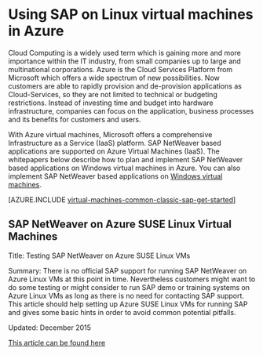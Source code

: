 <properties
    pageTitle="Using SAP on Linux virtual machines | Azure"
    description="Learn about using SAP on Linux virtual machines (VMs) in Azure"
    services="virtual-machines-linux,virtual-network,storage"
    documentationcenter="saponazure"
    author="MSSedusch"
    manager="timlt"
    editor=""
    tags="azure-service-management"
    keywords="" />
<tags
    ms.assetid="f9cd93dc-71ad-48a4-8778-4e48aec484a6"
    ms.service="virtual-machines-linux"
    ms.devlang="NA"
    ms.topic="campaign-page"
    ms.tgt_pltfrm="vm-linux"
    ms.workload="na"
    ms.date="10/04/2016"
    wacn.date=""
    ms.author="sedusch" />

# Using SAP on Linux virtual machines in Azure
Cloud Computing is a widely used term which is gaining more and more importance within the IT industry, from small companies up to large and multinational corporations. Azure is the Cloud Services Platform from Microsoft which offers a wide spectrum of new possibilities. Now customers are able to rapidly provision and de-provision applications as Cloud-Services, so they are not limited to technical or budgeting restrictions. Instead of investing time and budget into hardware infrastructure, companies can focus on the application, business processes and its benefits for customers and users.

With Azure virtual machines, Microsoft offers a comprehensive Infrastructure as a Service (IaaS) platform. SAP NetWeaver based applications are supported on Azure Virtual Machines (IaaS). The whitepapers below describe how to plan and implement SAP NetWeaver based applications on Windows virtual machines in Azure. You can also implement SAP NetWeaver based applications on [Windows virtual machines](/documentation/articles/virtual-machines-windows-classic-sap-get-started/).

[AZURE.INCLUDE [virtual-machines-common-classic-sap-get-started](../../includes/virtual-machines-common-classic-sap-get-started.md)]

## SAP NetWeaver on Azure SUSE Linux Virtual Machines
Title: Testing SAP NetWeaver on Azure SUSE Linux VMs

Summary: There is no official SAP support for running SAP NetWeaver on Azure Linux VMs at this point in time. Nevertheless customers
might want to do some testing or might consider to run SAP demo or training systems on Azure Linux VMs as long as there is no need for contacting SAP support. 
This article should help setting up Azure SUSE Linux VMs for running SAP and gives some basic hints in order to avoid common potential pitfalls.

Updated: December 2015

[This article can be found here](/documentation/articles/virtual-machines-linux-sap-on-suse-quickstart/)

